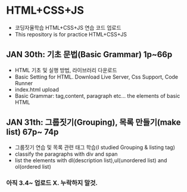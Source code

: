 # HTML+CSS+JS
- 코딩자율학습 HTML+CSS+JS 연습 코드 업로드
- This repository is for practice HTML+CSS+JS

## JAN 30th: 기초 문법(Basic Grammar) 1p~66p 
- HTML 기초 및 실행 방법, 라이브러리 다운로드
- Basic Setting for HTML. Download Live Server, Css Support, Code Runner
- index.html upload
- Basic Grammar: tag,content, paragraph etc... the elements of basic HTML

## JAN 31th: 그룹짓기(Grouping), 목록 만들기(make list) 67p~ 74p
- 그룹짓기 연습 및 목록 관련 태그 학습(I studied Grouping & listing tag)
- classify the paragraphs with div and span
- list the elements with dl(description list),ul(unordered list) and ol(ordered list)

### 아직 3.4~ 업로드 X. 누락하지 말것. 
